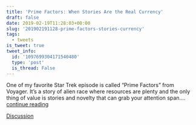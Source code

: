 ```yaml
---
title: 'Prime Factors: When Stories Are the Real Currency'
draft: false
date: 2019-02-19T11:28:03+00:00
slug: '201902191128-prime-factors-stories-currency'
tags:
  - tweets
is_tweet: true
tweet_info:
  id: '1097699304171540480'
  type: 'post'
  is_thread: False
---
```




One of my favorite Star Trek episode is called “Prime Factors” from Voyager. It’s a story of alien race where resources are plenty and the only thing of value is stories and novelty that can grab your attention span.... [continue reading](urls[0])

[Discussion](https://x.com/sytelus/status/1097699304171540480)
